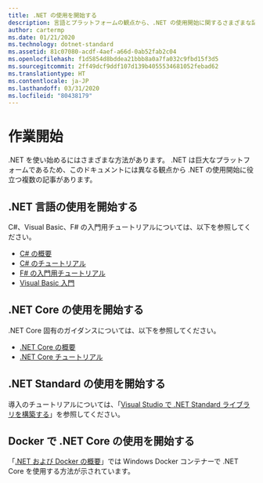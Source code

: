 ```yaml
---
title: .NET の使用を開始する
description: 言語とプラットフォームの観点から、.NET の使用開始に関するさまざまな記事の一覧を示します。
author: cartermp
ms.date: 01/21/2020
ms.technology: dotnet-standard
ms.assetid: 81c07080-acdf-4aef-a66d-0ab52fab2c04
ms.openlocfilehash: f1d5854d8bddea21bbb8a0a7fa032c9fbd15f3d5
ms.sourcegitcommit: 2ff49dcf9ddf107d139b4055534681052febad62
ms.translationtype: HT
ms.contentlocale: ja-JP
ms.lasthandoff: 03/31/2020
ms.locfileid: "80438179"
---
```

# <a name="get-started"></a>作業開始

.NET を使い始めるにはさまざまな方法があります。 .NET は巨大なプラットフォームであるため、このドキュメントには異なる観点から .NET の使用開始に役立つ複数の記事があります。

## <a name="get-started-using-net-languages"></a>.NET 言語の使用を開始する

C#、Visual Basic、F# の入門用チュートリアルについては、以下を参照してください。

* [C# の概要](../csharp/getting-started/index.md)
* [C# のチュートリアル](../csharp/tutorials/index.md)
* [F# の入門用チュートリアル](../fsharp/get-started/index.md)
* [Visual Basic 入門](../visual-basic/getting-started/index.md)

## <a name="get-started-using-net-core"></a>.NET Core の使用を開始する

.NET Core 固有のガイダンスについては、以下を参照してください。

* [.NET Core の概要](../core/get-started.md)
* [.NET Core チュートリアル](../core/tutorials/index.md)

## <a name="get-started-using-net-standard"></a>.NET Standard の使用を開始する

導入のチュートリアルについては、「[Visual Studio で .NET Standard ライブラリを構築する](../core/tutorials/library-with-visual-studio.md)」を参照してください。

## <a name="get-started-using-net-core-on-docker"></a>Docker で .NET Core の使用を開始する

「[.NET および Docker の概要](../core/docker/introduction.md)」では Windows Docker コンテナーで .NET Core を使用する方法が示されています。
